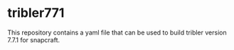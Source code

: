 # tribler771
This repository contains a yaml file that can be used to build tribler version 7.7.1 for snapcraft.

